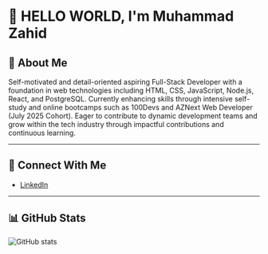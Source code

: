 # 👋 HELLO WORLD, I'm Muhammad Zahid

## 🧠 About Me

Self-motivated and detail-oriented aspiring Full-Stack Developer with a foundation in web technologies including HTML, CSS, JavaScript, Node.js, React, and PostgreSQL. Currently enhancing skills through intensive self-study and online bootcamps such as 100Devs and AZNext Web Developer (July 2025 Cohort). Eager to contribute to dynamic development teams and grow within the tech industry through impactful contributions and continuous learning.

---
## 🔗 Connect With Me

- [LinkedIn](https://www.linkedin.com/in/zahidm)

---
## 📊 GitHub Stats

![GitHub stats](https://github-readme-stats.vercel.app/api?username=mzahiddev404&show_icons=true&theme=tokyonight)
